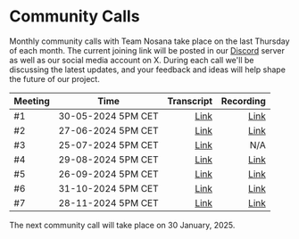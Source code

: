 # Community Calls
Monthly community calls with Team Nosana take place on the last Thursday of each month. The current joining link will be posted in our [Discord](https://discord.gg/nosana-ai) server as well as our social media account on X. During each call we'll be discussing the latest updates, and your feedback and ideas will help shape the future of our project.


| Meeting   |      Time      |  Transcript | Recording
|-----|:-------------:|------:|------:|
| #1 |  30-05-2024 5PM CET | [Link](https://nosana.com/community-calls/05_30_2024-transcript.pdf) | [Link](https://nosana.mypinata.cloud/ipfs/QmWTk5Gi4RHerD3kdnqcGV9j2nnU8x2RvHxKAjUNbt75my)
| #2 |  27-06-2024 5PM CET | [Link](https://nosana.mypinata.cloud/ipfs/QmXAEW3ZoSePocdCASsAAdyxVMeDYLnL8qDGqbXfNcCAX5) | [Link](https://nosana.mypinata.cloud/ipfs/QmetCpQT5kw96snnZvCzhPS53duGuKujurMKE3v5dP3dbQ)
| #3 |  25-07-2024 5PM CET | [Link](https://nosana.mypinata.cloud/ipfs/QmS7LfgMggZDJHZiihxvKQ9Z8B8BWgL59NCtsLtssLRbtw) | N/A
| #4 |  29-08-2024 5PM CET | [Link](https://nosana.mypinata.cloud/ipfs/QmQRbQ3G9SZuEGNj3LRv5w7eojKw89GKqUgP59DFsyvuvT) | [Link](https://youtu.be/ToYOJouiGyA)
| #5 |  26-09-2024 5PM CET | [Link](https://nosana.mypinata.cloud/ipfs/QmafM8vmPUwusddiAyJbYxeNH9Bqaf6U2vg6HN7WwDPKQf) | [Link](https://youtu.be/Cc-HVdKZADs)
| #6 |  31-10-2024 5PM CET | [Link](https://nosana.mypinata.cloud/ipfs/QmcY1x6qnSEWxQPQ6uYavHmWdTjuNyhpRMxzLoiFQEoMqx) | [Link](https://youtu.be/pzRtqC-g9fM)
| #7 |  28-11-2024 5PM CET | [Link](https://nosana.mypinata.cloud/ipfs/Qme1hbs6pvy1kL1thbZoLgFC7fS2ApY4B6eVdurjaMENqp) | [Link](https://youtu.be/D76gda600VQ)

The next community call will take place on 30 January, 2025.
